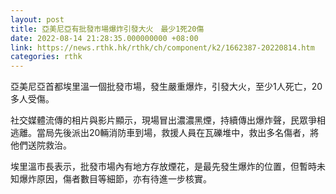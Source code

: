```yaml
---
layout: post
title: 亞美尼亞有批發市場爆炸引發大火　最少1死20傷
date: 2022-08-14 21:28:35.000000000 +08:00
link: https://news.rthk.hk/rthk/ch/component/k2/1662387-20220814.htm
categories: rthk
---
```


亞美尼亞首都埃里溫一個批發市場，發生嚴重爆炸，引發大火，至少1人死亡，20多人受傷。

社交媒體流傳的相片與影片顯示，現場冒出濃濃黑煙，持續傳出爆炸聲，民眾爭相逃離。當局先後派出20輛消防車到場，救援人員在瓦礫堆中，救出多名傷者，將他們送院救治。

埃里溫市長表示，批發市場內有地方存放煙花，是最先發生爆炸的位置，但暫時未知爆炸原因，傷者數目等細節，亦有待進一步核實。
